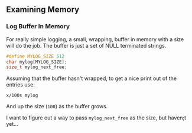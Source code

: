 ## Examining Memory

### Log Buffer In Memory
For really simple logging, a small, wrapping, buffer in memory with a size will do the job. The buffer is just a set of NULL terminated strings.

```cpp
#define MYLOG_SIZE 512
char mylog[MYLOG_SIZE];
size_t mylog_next_free;
```

Assuming that the buffer hasn't wrapped, to get a nice print out of the entries use:

```
x/100s mylog
```

And up the size (`100`) as the buffer grows.

I want to figure out a way to pass `mylog_next_free` as the size, but haven;t yet...